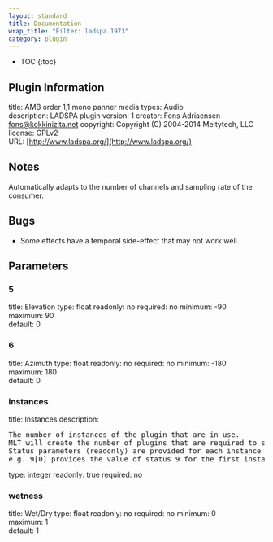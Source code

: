```yaml
---
layout: standard
title: Documentation
wrap_title: "Filter: ladspa.1973"
category: plugin
---
```

* TOC
{:toc}

## Plugin Information

title: AMB order 1,1 mono panner
media types:
Audio  
description: LADSPA plugin
version: 1
creator: Fons Adriaensen <fons@kokkinizita.net>
copyright: Copyright (C) 2004-2014 Meltytech, LLC  
license: GPLv2  
URL: [http://www.ladspa.org/](http://www.ladspa.org/)  

## Notes

Automatically adapts to the number of channels and sampling rate of the consumer.

## Bugs

* Some effects have a temporal side-effect that may not work well.


## Parameters

### 5

title: Elevation  type: float
readonly: no
required: no
minimum: -90  
maximum: 90  
default: 0  

### 6

title: Azimuth  type: float
readonly: no
required: no
minimum: -180  
maximum: 180  
default: 0  

### instances

title: Instances  description:
<pre>
The number of instances of the plugin that are in use.
MLT will create the number of plugins that are required to support the number of audio channels.
Status parameters (readonly) are provided for each instance and are accessed by specifying the instance number after the identifier (starting at zero).
e.g. 9[0] provides the value of status 9 for the first instance.
</pre>
type: integer
readonly: true
required: no

### wetness

title: Wet/Dry  type: float
readonly: no
required: no
minimum: 0  
maximum: 1  
default: 1  

